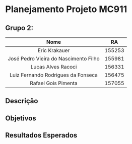 # Planejamento Projeto MC911

## Grupo 2:

|                  Nome                 |   RA   |
|:-------------------------------------:|:------:|
|             Eric Krakauer             | 155253 |
| José Pedro Vieira do Nascimento Filho | 155981 |
|           Lucas Alves Racoci          | 156331 |
|   Luiz Fernando Rodrigues da Fonseca  | 156475 |
|          Rafael Gois Pimenta          | 157055 |

## Descrição

## Objetivos

## Resultados Esperados